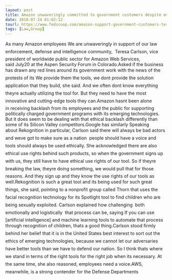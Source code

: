 ```yaml
---
layout: post
title: Amazon unwaveringly committed to government customers despite employee protests,...
date: 2018-07-24 01:02:12
tourl: https://www.fedscoop.com/amazon-support-government-customers-teresa-carlson/
tags: [Law,Group]
---
```

As many Amazon employees We are unwaveringly in support of our law enforcement, defense and intelligence community,  Teresa Carlson, vice president of worldwide public sector for Amazon Web Services, said July20 at the Aspen Security Forum in Colorado.Asked if the business has drawn any red lines around its government work with the news of the protests of its We provide them the tools, we dont provide the solution application that they build, she said. And we often dont know everything theyre actually utilizing the tool for. But they need to have the most innovative and cutting-edge tools they can.Amazon hasnt been alone in receiving backlash from its employees and the public for supporting politically charged government programs with its emerging technologies. But it does seem to be dealing with that ethical backlash differently than some of its Silicon Valley competitors.Google has similarly Speaking about Rekognition in particular, Carlson said there will always be bad actors and weve got to make sure as a nation  people should have a voice and tools should always be used ethically. She acknowledged there are also ethical use rights behind such products, so when the government signs up with us, they still have to have ethical use rights of our tool. So if theyre breaking the law, theyre doing something, we would pull that for those reasons. And they sign up and they know the use rights of our tools as well.Rekognition is such a great tool and its being used for such great things, she said, pointing to a nonprofit group called Thorn that uses the facial recognition technology for its Spotlight tool to find children who are being sexually exploited. Carlson explained how challenging  both emotionally and logistically  that process can be, saying If you can use [artificial intelligence] and machine learning tools to automate that process through recognition of children, thats a good thing.Carlson stood firmly behind her belief that it is in the United States best interest to sort out the ethics of emerging technologies, because we cannot let our adversaries have better tools than we have to defend our nation. So I think thats where we stand in terms of the right tools for the right job when its necessary. At the same time, she also reasoned, employees need a voice.AWS, meanwhile, is a strong contender for the Defense Departments 
